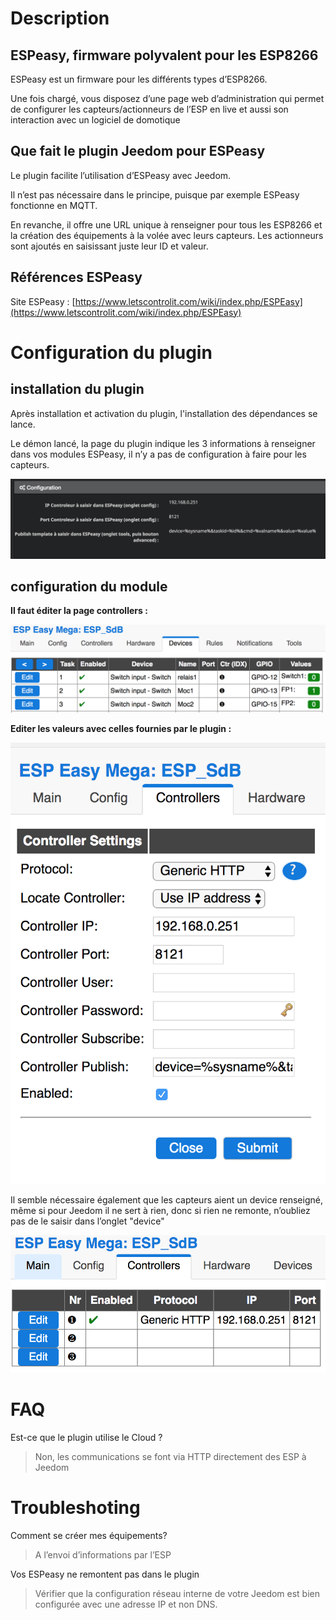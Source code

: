 # Description


## ESPeasy, firmware polyvalent pour les ESP8266

ESPeasy est un firmware pour les différents types d’ESP8266.

Une fois chargé, vous disposez d’une page web d’administration qui
permet de configurer les capteurs/actionneurs de l’ESP en live et aussi
son interaction avec un logiciel de domotique

## Que fait le plugin Jeedom pour ESPeasy

Le plugin facilite l’utilisation d’ESPeasy avec Jeedom.

Il n’est pas nécessaire dans le principe, puisque par exemple ESPeasy
fonctionne en MQTT.

En revanche, il offre une URL unique à renseigner pour tous les ESP8266
et la création des équipements à la volée avec leurs capteurs. Les
actionneurs sont ajoutés en saisissant juste leur ID et valeur.

## Références ESPeasy

Site ESPeasy : [https://www.letscontrolit.com/wiki/index.php/ESPEasy](https://www.letscontrolit.com/wiki/index.php/ESPEasy)

# Configuration du plugin

## installation du plugin 

Après installation et activation du plugin, l'installation des dépendances se lance.

Le démon lancé, la page du plugin indique les 3 informations à renseigner dans vos modules ESPeasy, il n’y a pas de configuration à faire pour les capteurs.

![Image du produit](images/espeasy_conf-0.png)

## configuration du module

**Il faut éditer la page controllers :**

![Image du produit](images/espeasy_conf-1.png)

**Editer les valeurs avec celles fournies par le plugin :**

![Image du produit](images/espeasy_conf-2.png)

Il semble nécessaire également que les capteurs aient un device
renseigné, même si pour Jeedom il ne sert à rien, donc si rien ne
remonte, n’oubliez pas de le saisir dans l’onglet "device"

![Image du produit](images/espeasy_conf-4.png)

# FAQ

Est-ce que le plugin utilise le Cloud ?

> Non, les communications se font via HTTP directement des ESP à Jeedom


# Troubleshoting

Comment se créer mes équipements?

> A l’envoi d’informations par l’ESP

Vos ESPeasy ne remontent pas dans le plugin

> Vérifier que la configuration réseau interne de votre Jeedom est bien configurée avec une adresse IP et non DNS.
